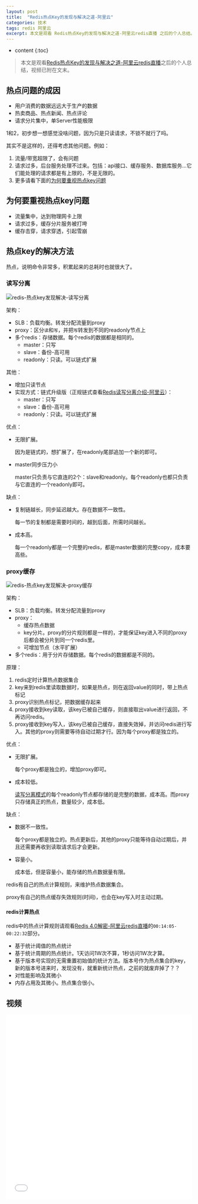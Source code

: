 ```yaml
---
layout: post
title:  "Redis热点Key的发现与解决之道-阿里云"
categories: 技术
tags: redis 阿里云
excerpt: 本文是观看 Redis热点Key的发现与解决之道-阿里云redis直播 之后的个人总结。
---
```


* content
{:toc}

> 本文是观看[Redis热点Key的发现与解决之道-阿里云redis直播](https://www.bilibili.com/video/BV1pf4y1E7Tp?p=3)之后的个人总结，视频已附在文末。

## 热点问题的成因

- 用户消费的数据远远大于生产的数据
- 热卖商品、热点新闻、热点评论
- 请求分片集中，单Server性能极限

1和2，初步想一想感觉没啥问题，因为只是只读请求，不锁不就行了吗。

其实不是这样的，还得考虑其他问题。例如：
1. 流量/带宽超限了，会有问题
2. 请求过多，后台服务处理不过来。包括：api接口、缓存服务、数据库服务...它们能处理的请求都是有上限的，不是无限的。
3. 更多请看下面的[为何要重视热点key问题](#为何要重视热点key问题)

## 为何要重视热点key问题

- 流量集中，达到物理网卡上限
- 请求过多，缓存分片服务被打垮
- 缓存击穿，请求穿透，引起雪崩

## 热点key的解决方法

热点，说明命令非常多，积累起来的总耗时也就很大了。

### 读写分离

![redis-热点key发现解决-读写分离](https://img.guoqianfan.com/note/2021/08/redis-热点key发现解决-读写分离.png)

架构：
- SLB：负载均衡。转发分配流量到proxy
- proxy：区分`读`和`写`，并把`写`转发到不同的readonly节点上
- 多个redis：存储数据。每个redis的数据都是相同的。
    - master：只写
    - slave：备份-高可用
    - readonly：只读。可以链式扩展

其他：
- 增加只读节点
- 实现方式：链式升级版（正规链式查看[Redis读写分离介绍-阿里云](/2021/09/22/Redis读写分离介绍-阿里云)）：
    - master：只写
    - slave：备份-高可用
    - readonly：只读。可以链式扩展

优点：

- 无限扩展。

    因为是链式的，想扩展了，在readonly尾部追加一个新的即可。

- master同步压力小

    master只负责与它直连的2个：slave和readonly。每个readonly也都只负责与它直连的一个readonly即可。

缺点：

- 复制链越长，同步延迟越大。存在数据不一致性。

    每一节的复制都是需要时间的，越到后面，所需时间越长。
- 成本高。

    每一个readonly都是一个完整的redis，都是master数据的完整copy，成本要高些。

### proxy缓存

![redis-热点key发现解决-proxy缓存](https://img.guoqianfan.com/note/2021/08/redis-热点key发现解决-proxy缓存.png)

架构：
- SLB：负载均衡。转发分配流量到proxy
- proxy：
    - 缓存热点数据
    - key分片。proxy的分片规则都是一样的，才能保证key进入不同的proxy后都会被分片到同一个redis里。
    - 可增加节点（水平扩展）
- 多个redis：用于分片存储数据。每个redis的数据都是不同的。

原理：
1. redis定时计算热点数据集合
2. key来到redis里读取数据时，如果是热点，则在返回value的同时，带上热点标记
3. proxy识别热点标记，把数据缓存起来
4. proxy接收到key读取，该key已被自己缓存，则直接取出value进行返回，不再访问redis。
5. proxy接收到key写入，该key已被自己缓存，直接失效掉，并访问redis进行写入。其他的proxy则需要等待自动过期才行。因为每个proxy都是独立的。

优点：

- 无限扩展。

    每个proxy都是独立的，增加proxy即可。

- 成本较低。

    [读写分离模式](#读写分离)的每个readonly节点都存储的是完整的数据，成本高。而proxy只存储真正的热点，数量较少，成本低。

缺点：

- 数据不一致性。

    每个proxy都是独立的。热点更新后，其他的proxy只能等待自动过期后，并且还需要再收到读取请求后才会更新。
- 容量小。

    成本低，但是容量小，能存储的热点数据量有限。

redis有自己的热点计算规则，来维护热点数据集合。

proxy有自己的热点缓存失效规则(时间)，也会在key写入时主动过期。

#### redis计算热点

redis中的热点计算规则请观看[Redis 4.0解密-阿里云redis直播](https://www.bilibili.com/video/BV1pf4y1E7Tp?p=1)的`00:14:05-00:22:32`部分。

- 基于统计阈值的热点统计
- 基于统计周期的热点统计。1天访问1W次不算，1秒访问1W次才算。
- 基于版本号实现的无需重置初始值的统计方法。版本号作为热点集合的key，新的版本号进来时，发现没有，就重新统计热点，之前的就废弃掉了？？
- 对性能影响及其微小
- 内存占用及其微小。热点集合很小。

## 视频

<iframe src="//player.bilibili.com/player.html?bvid=BV1pf4y1E7Tp&page=3" width="100%" height="500px" scrolling="no" border="0" frameborder="no" framespacing="0" allowfullscreen="true"></iframe>